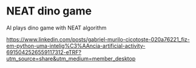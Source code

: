 # NEAT dino game
 AI plays dino game with NEAT algorithm

https://www.linkedin.com/posts/gabriel-murilo-cicotoste-020a76221_fiz-em-python-uma-intelig%C3%AAncia-artificial-activity-6915042526559117312-eTRF?utm_source=share&utm_medium=member_desktop
